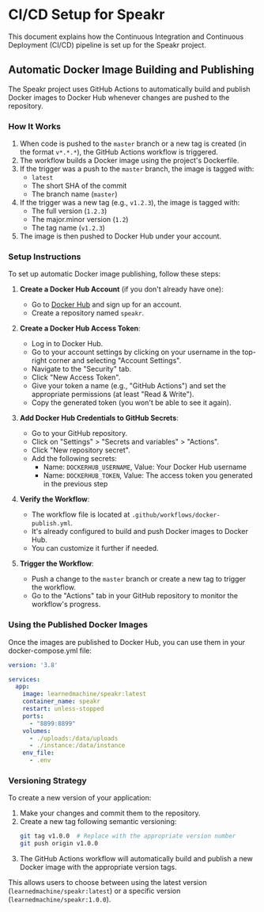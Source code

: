 # CI/CD Setup for Speakr

This document explains how the Continuous Integration and Continuous Deployment (CI/CD) pipeline is set up for the Speakr project.

## Automatic Docker Image Building and Publishing

The Speakr project uses GitHub Actions to automatically build and publish Docker images to Docker Hub whenever changes are pushed to the repository.

### How It Works

1. When code is pushed to the `master` branch or a new tag is created (in the format `v*.*.*`), the GitHub Actions workflow is triggered.
2. The workflow builds a Docker image using the project's Dockerfile.
3. If the trigger was a push to the `master` branch, the image is tagged with:
   - `latest`
   - The short SHA of the commit
   - The branch name (`master`)
4. If the trigger was a new tag (e.g., `v1.2.3`), the image is tagged with:
   - The full version (`1.2.3`)
   - The major.minor version (`1.2`)
   - The tag name (`v1.2.3`)
5. The image is then pushed to Docker Hub under your account.

### Setup Instructions

To set up automatic Docker image publishing, follow these steps:

1. **Create a Docker Hub Account** (if you don't already have one):
   - Go to [Docker Hub](https://hub.docker.com/) and sign up for an account.
   - Create a repository named `speakr`.

2. **Create a Docker Hub Access Token**:
   - Log in to Docker Hub.
   - Go to your account settings by clicking on your username in the top-right corner and selecting "Account Settings".
   - Navigate to the "Security" tab.
   - Click "New Access Token".
   - Give your token a name (e.g., "GitHub Actions") and set the appropriate permissions (at least "Read & Write").
   - Copy the generated token (you won't be able to see it again).

3. **Add Docker Hub Credentials to GitHub Secrets**:
   - Go to your GitHub repository.
   - Click on "Settings" > "Secrets and variables" > "Actions".
   - Click "New repository secret".
   - Add the following secrets:
     - Name: `DOCKERHUB_USERNAME`, Value: Your Docker Hub username
     - Name: `DOCKERHUB_TOKEN`, Value: The access token you generated in the previous step

4. **Verify the Workflow**:
   - The workflow file is located at `.github/workflows/docker-publish.yml`.
   - It's already configured to build and push Docker images to Docker Hub.
   - You can customize it further if needed.

5. **Trigger the Workflow**:
   - Push a change to the `master` branch or create a new tag to trigger the workflow.
   - Go to the "Actions" tab in your GitHub repository to monitor the workflow's progress.

### Using the Published Docker Images

Once the images are published to Docker Hub, you can use them in your docker-compose.yml file:

```yaml
version: '3.8'

services:
  app:
    image: learnedmachine/speakr:latest
    container_name: speakr
    restart: unless-stopped
    ports:
      - "8899:8899"
    volumes:
      - ./uploads:/data/uploads
      - ./instance:/data/instance
    env_file:
      - .env
```

### Versioning Strategy

To create a new version of your application:

1. Make your changes and commit them to the repository.
2. Create a new tag following semantic versioning:
   ```bash
   git tag v1.0.0  # Replace with the appropriate version number
   git push origin v1.0.0
   ```
3. The GitHub Actions workflow will automatically build and publish a new Docker image with the appropriate version tags.

This allows users to choose between using the latest version (`learnedmachine/speakr:latest`) or a specific version (`learnedmachine/speakr:1.0.0`).
